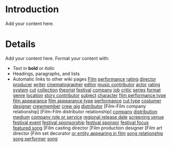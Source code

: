 # Introduction #

Add your content here.


# Details #

Add your content here.  Format your content with:
  * Text in **bold** or _italic_
  * Headings, paragraphs, and lists
  * Automatic links to other wiki pages
[Film](Film.md)
[performance](Film.md)
[rating](Film.md)
[director](Film.md)
[producer](Film.md)
[writer](Film.md)
[cinematographer](Film.md)
[editor](Film.md)
[music contributor](Film.md)
[actor](Film.md)
[rating system](Film.md)
[cut](Film.md)
[collection](Film.md)
[theorist](Film.md)
[festival](Film.md)
[company](Film.md)
[job](Film.md)
[critic](Film.md)
[series](Film.md)
[format](Film.md)
[genre](Film.md)
[location](Filming.md)
[story contributor](Film.md)
[subject](Film.md)
[character](Film.md)
[film performance type](Special.md)
[film appearance](Personal.md)
[film appearance type](Personal.md)
[performance](Dubbing.md)
[cut type](Film.md)
[costumer designer](Film.md)
[crewmember](Film.md)
[crew gig](Film.md)
[distributor](Film.md)
[Film-Film company relationship]
[Film-Film distributor relationship]
[company](Production.md)
[distribution medium](Film.md)
[company role or service](Film.md)
[regional release date](Film.md)
[screening venue](Film.md)
[festival event](Film.md)
[festival sponsorship](Film.md)
[festival sponsor](Film.md)
[festival focus](Film.md)
[featured song](Film.md)
[Film casting director
[Film production designer
[Film art director
[Film set decorator
[or entity appearing in film](Person.md)
[song relationship](Film.md)
[song performer](Film.md)
[song](Film.md)